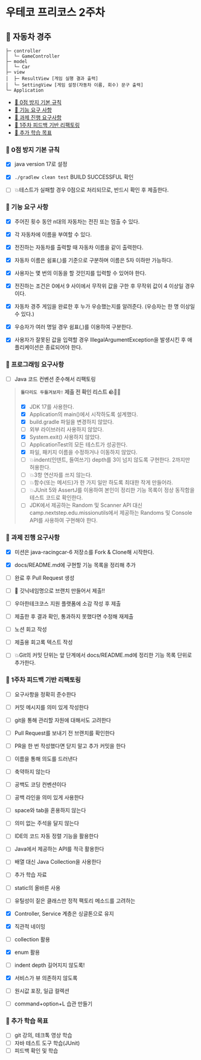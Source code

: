 # 우테코 프리코스 2주차

## 🚗 자동차 경주
```text
├─ controller
│  └─ GameController
├─ model
│  └─ Car
├─ view
│  ├─ ResultView [게임 실행 결과 출력]
│  └─ SettingView [게임 설정(자동차 이름, 회수) 문구 출력]
└─ Application
```


- [🥯 0점 방지 기본 규칙](#-0점-방지-기본-규칙)
- [🍠 기능 요구 사항](#-기능-요구-사항)
- [🍦 과제 진행 요구사항](#-과제-진행-요구사항)
- [🧃 1주차 피드백 기반 리팩토링](#-1주차-피드백-기반-리팩토링)
- [🍤 추가 학습 목표](#-추가-학습-목표)


### 🥯 0점 방지 기본 규칙
- [x] java version 17로 설정
- [x] `./gradlew clean test` BUILD SUCCESSFUL 확인
- [ ] 💥테스트가 실패할 경우 0점으로 처리되므로, 반드시 확인 후 제출한다.


### 🍠 기능 요구 사항
- [x] 주어진 횟수 동안 n대의 자동차는 전진 또는 멈출 수 있다.
- [x] 각 자동차에 이름을 부여할 수 있다.
- [x] 전진하는 자동차를 출력할 때 자동차 이름을 같이 출력한다.
- [x] 자동차 이름은 쉼표(,)를 기준으로 구분하며 이름은 5자 이하만 가능하다.
- [x] 사용자는 몇 번의 이동을 할 것인지를 입력할 수 있어야 한다.
- [x] 전진하는 조건은 0에서 9 사이에서 무작위 값을 구한 후 무작위 값이 4 이상일 경우이다.
- [x] 자동차 경주 게임을 완료한 후 누가 우승했는지를 알려준다. (우승자는 한 명 이상일 수 있다.)
- [x] 우승자가 여러 명일 경우 쉼표(,)를 이용하여 구분한다.
- [x] 사용자가 잘못된 값을 입력할 경우 IllegalArgumentException을 발생시킨 후 애플리케이션은 종료되어야 한다.


### 🥝 프로그래밍 요구사항
- [ ] Java 코드 컨벤션 준수해서 리팩토링
> **`돌다리도 두들겨보자!` 제출 전 확인 리스트 🪨👊🏻**
> - [x] JDK 17를 사용한다.
> - [x] Application의 main()에서 시작하도록 설계했다.
> - [x] build.gradle 파일을 변경하지 않았다.
> - [ ] 외부 라이브러리 사용하지 않았다.
> - [x] System.exit() 사용하지 않았다.
> - [ ] ApplicationTest의 모든 테스트가 성공한다.
> - [x] 파일, 패키지 이름을 수정하거나 이동하지 않았다.
> - [ ] 💥indent(인덴트, 들여쓰기) depth를 3이 넘지 않도록 구현한다. 2까지만 허용한다.
> - [ ] 💥3항 연산자를 쓰지 않는다.
> - [ ] 💥함수(또는 메서드)가 한 가지 일만 하도록 최대한 작게 만들어라.
> - [ ] 💥JUnit 5와 AssertJ를 이용하여 본인이 정리한 기능 목록이 정상 동작함을 테스트 코드로 확인한다.
> - [ ] JDK에서 제공하는 Random 및 Scanner API 대신 camp.nextstep.edu.missionutils에서 제공하는 Randoms 및 Console API를 사용하여 구현해야 한다.

### 🍦 과제 진행 요구사항
- [x] 미션은 java-racingcar-6 저장소를 Fork & Clone해 시작한다. 
- [x] docs/README.md에 구현할 기능 목록을 정리해 추가
- [ ] 완료 후 Pull Request 생성
- [ ] 🫨 깃닉네임명으로 브랜치 만들어서 제출!!
- [ ] 우아한테크코스 지원 플랫폼에 소감 작성 후 제출
- [ ] 제출한 후 결과 확인, 통과하지 못했다면 수정해 재제출
- [ ] 노션 회고 작성
- [ ] 제출용 회고록 텍스트 작성
- [ ] 💥Git의 커밋 단위는 앞 단계에서 docs/README.md에 정리한 기능 목록 단위로 추가한다.


### 🧃 1주차 피드백 기반 리팩토링
- [ ] 요구사항을 정확히 준수한다
- [ ] 커밋 메시지를 의미 있게 작성한다
- [ ] git을 통해 관리할 자원에 대해서도 고려한다
- [ ] Pull Request를 보내기 전 브랜치를 확인한다
- [ ] PR을 한 번 작성했다면 닫지 말고 추가 커밋을 한다
- [ ] 이름을 통해 의도를 드러낸다
- [ ] 축약하지 않는다
- [ ] 공백도 코딩 컨벤션이다
- [ ] 공백 라인을 의미 있게 사용한다
- [ ] space와 tab을 혼용하지 않는다
- [ ] 의미 없는 주석을 달지 않는다
- [ ] IDE의 코드 자동 정렬 기능을 활용한다
- [ ] Java에서 제공하는 API를 적극 활용한다
- [ ] 배열 대신 Java Collection을 사용한다
- [ ] 추가 학습 자료
- [ ] static의 올바른 사용
- [ ] 유틸성이 짙은 클래스만 정적 팩토리 메소드를 고려하는
- [x] Controller, Service 계층은 싱글톤으로 유지
- [x] 직관적 네이밍
- [ ] collection 활용
- [x] enum 활용
- [ ] indent depth 길어지지 않도록!
- [x] 서비스가 뷰 의존하지 않도록
- [ ] 원시값 포장, 일급 컬렉션
- [ ] command+option+L 습관 만들기


### 🍤 추가 학습 목표
- [ ] git 강의, 테크톡 영상 학습
- [ ] 자바 테스트 도구 학습(JUnit)
- [ ] 피드백 확인 및 학습